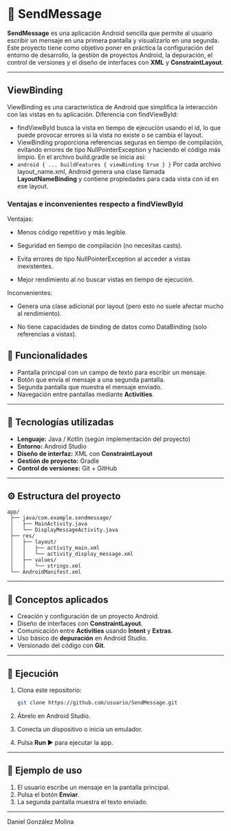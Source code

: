 # 📱 SendMessage

**SendMessage** es una aplicación Android sencilla que permite al usuario escribir un mensaje en una primera pantalla y visualizarlo en una segunda.
Este proyecto tiene como objetivo poner en práctica la configuración del entorno de desarrollo, la gestión de proyectos Android, la depuración, el control de versiones y el diseño de interfaces con **XML** y **ConstraintLayout**.

---


## ViewBinding
ViewBinding es una característica de Android que simplifica la interacción con las vistas en tu aplicación.
Diferencia con findViewById:
* findViewById busca la vista en tiempo de ejecución usando el id, lo que puede provocar errores si la vista no existe o se cambia el layout.
* ViewBinding proporciona referencias seguras en tiempo de compilación, evitando errores de tipo NullPointerException y haciendo el código más limpio.
En el archivo build.gradle se inicia así:
* ``
  android {
    ...
    buildFeatures {
        viewBinding true
    }
}
``
Por cada archivo layout_name.xml, Android genera una clase llamada **LayoutNameBinding** y contiene propiedades para cada vista con id en ese layout.

### Ventajas e inconvenientes respecto a findViewById

Ventajas:

 - Menos código repetitivo y más legible.

 - Seguridad en tiempo de compilación (no necesitas casts).

 - Evita errores de tipo NullPointerException al acceder a vistas inexistentes.

 - Mejor rendimiento al no buscar vistas en tiempo de ejecución.

Inconvenientes:

 - Genera una clase adicional por layout (pero esto no suele afectar mucho al rendimiento).

 - No tiene capacidades de binding de datos como DataBinding (solo referencias a vistas).

## 🚀 Funcionalidades

* Pantalla principal con un campo de texto para escribir un mensaje.
* Botón que envía el mensaje a una segunda pantalla.
* Segunda pantalla que muestra el mensaje enviado.
* Navegación entre pantallas mediante **Activities**.

---

## 🧩 Tecnologías utilizadas

* **Lenguaje:** Java / Kotlin (según implementación del proyecto)
* **Entorno:** Android Studio
* **Diseño de interfaz:** XML con **ConstraintLayout**
* **Gestión de proyecto:** Gradle
* **Control de versiones:** Git + GitHub

---

## ⚙️ Estructura del proyecto

```
app/
 ├── java/com.example.sendmessage/
 │   ├── MainActivity.java
 │   └── DisplayMessageActivity.java
 ├── res/
 │   ├── layout/
 │   │   ├── activity_main.xml
 │   │   └── activity_display_message.xml
 │   ├── values/
 │   │   └── strings.xml
 └── AndroidManifest.xml
```

---

## 🧠 Conceptos aplicados

* Creación y configuración de un proyecto Android.
* Diseño de interfaces con **ConstraintLayout**.
* Comunicación entre **Activities** usando **Intent** y **Extras**.
* Uso básico de **depuración** en Android Studio.
* Versionado del código con **Git**.

---

## 🧪 Ejecución

1. Clona este repositorio:

   ```bash
   git clone https://github.com/usuario/SendMessage.git
   ```
2. Ábrelo en Android Studio.
3. Conecta un dispositivo o inicia un emulador.
4. Pulsa **Run ▶️** para ejecutar la app.

---

## 📸 Ejemplo de uso

1. El usuario escribe un mensaje en la pantalla principal.
2. Pulsa el botón **Enviar**.
3. La segunda pantalla muestra el texto enviado.

---

Daniel González Molina
